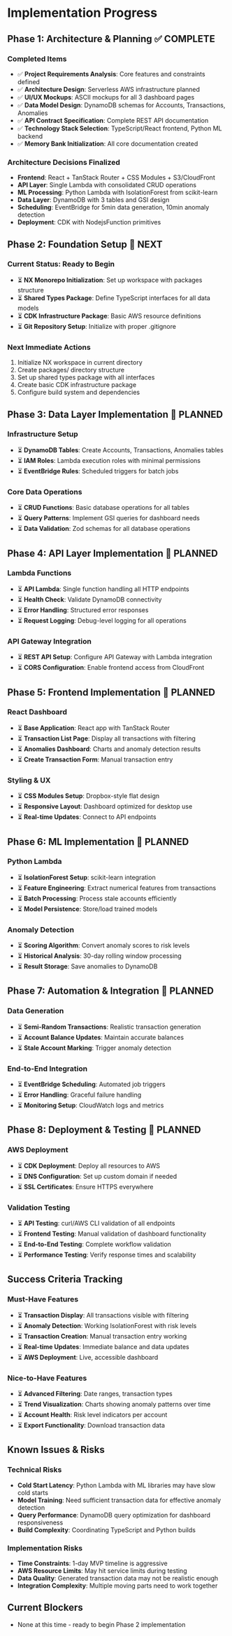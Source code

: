 # Implementation Progress

## Phase 1: Architecture & Planning ✅ COMPLETE

### Completed Items
- ✅ **Project Requirements Analysis**: Core features and constraints defined
- ✅ **Architecture Design**: Serverless AWS infrastructure planned  
- ✅ **UI/UX Mockups**: ASCII mockups for all 3 dashboard pages
- ✅ **Data Model Design**: DynamoDB schemas for Accounts, Transactions, Anomalies
- ✅ **API Contract Specification**: Complete REST API documentation
- ✅ **Technology Stack Selection**: TypeScript/React frontend, Python ML backend
- ✅ **Memory Bank Initialization**: All core documentation created

### Architecture Decisions Finalized
- **Frontend**: React + TanStack Router + CSS Modules + S3/CloudFront
- **API Layer**: Single Lambda with consolidated CRUD operations
- **ML Processing**: Python Lambda with IsolationForest from scikit-learn
- **Data Layer**: DynamoDB with 3 tables and GSI design
- **Scheduling**: EventBridge for 5min data generation, 10min anomaly detection
- **Deployment**: CDK with NodejsFunction primitives

## Phase 2: Foundation Setup 📅 NEXT

### Current Status: Ready to Begin
- ⏳ **NX Monorepo Initialization**: Set up workspace with packages structure
- ⏳ **Shared Types Package**: Define TypeScript interfaces for all data models
- ⏳ **CDK Infrastructure Package**: Basic AWS resource definitions
- ⏳ **Git Repository Setup**: Initialize with proper .gitignore

### Next Immediate Actions
1. Initialize NX workspace in current directory
2. Create packages/ directory structure
3. Set up shared types package with all interfaces
4. Create basic CDK infrastructure package
5. Configure build system and dependencies

## Phase 3: Data Layer Implementation 📅 PLANNED

### Infrastructure Setup
- ⏳ **DynamoDB Tables**: Create Accounts, Transactions, Anomalies tables
- ⏳ **IAM Roles**: Lambda execution roles with minimal permissions
- ⏳ **EventBridge Rules**: Scheduled triggers for batch jobs

### Core Data Operations  
- ⏳ **CRUD Functions**: Basic database operations for all tables
- ⏳ **Query Patterns**: Implement GSI queries for dashboard needs
- ⏳ **Data Validation**: Zod schemas for all database operations

## Phase 4: API Layer Implementation 📅 PLANNED

### Lambda Functions
- ⏳ **API Lambda**: Single function handling all HTTP endpoints
- ⏳ **Health Check**: Validate DynamoDB connectivity
- ⏳ **Error Handling**: Structured error responses
- ⏳ **Request Logging**: Debug-level logging for all operations

### API Gateway Integration
- ⏳ **REST API Setup**: Configure API Gateway with Lambda integration
- ⏳ **CORS Configuration**: Enable frontend access from CloudFront

## Phase 5: Frontend Implementation 📅 PLANNED

### React Dashboard
- ⏳ **Base Application**: React app with TanStack Router
- ⏳ **Transaction List Page**: Display all transactions with filtering
- ⏳ **Anomalies Dashboard**: Charts and anomaly detection results
- ⏳ **Create Transaction Form**: Manual transaction entry

### Styling & UX
- ⏳ **CSS Modules Setup**: Dropbox-style flat design
- ⏳ **Responsive Layout**: Dashboard optimized for desktop use
- ⏳ **Real-time Updates**: Connect to API endpoints

## Phase 6: ML Implementation 📅 PLANNED

### Python Lambda
- ⏳ **IsolationForest Setup**: scikit-learn integration
- ⏳ **Feature Engineering**: Extract numerical features from transactions
- ⏳ **Batch Processing**: Process stale accounts efficiently
- ⏳ **Model Persistence**: Store/load trained models

### Anomaly Detection
- ⏳ **Scoring Algorithm**: Convert anomaly scores to risk levels
- ⏳ **Historical Analysis**: 30-day rolling window processing
- ⏳ **Result Storage**: Save anomalies to DynamoDB

## Phase 7: Automation & Integration 📅 PLANNED

### Data Generation
- ⏳ **Semi-Random Transactions**: Realistic transaction generation
- ⏳ **Account Balance Updates**: Maintain accurate balances
- ⏳ **Stale Account Marking**: Trigger anomaly detection

### End-to-End Integration
- ⏳ **EventBridge Scheduling**: Automated job triggers
- ⏳ **Error Handling**: Graceful failure handling
- ⏳ **Monitoring Setup**: CloudWatch logs and metrics

## Phase 8: Deployment & Testing 📅 PLANNED

### AWS Deployment
- ⏳ **CDK Deployment**: Deploy all resources to AWS
- ⏳ **DNS Configuration**: Set up custom domain if needed
- ⏳ **SSL Certificates**: Ensure HTTPS everywhere

### Validation Testing
- ⏳ **API Testing**: curl/AWS CLI validation of all endpoints
- ⏳ **Frontend Testing**: Manual validation of dashboard functionality
- ⏳ **End-to-End Testing**: Complete workflow validation
- ⏳ **Performance Testing**: Verify response times and scalability

## Success Criteria Tracking

### Must-Have Features
- ⏳ **Transaction Display**: All transactions visible with filtering
- ⏳ **Anomaly Detection**: Working IsolationForest with risk levels
- ⏳ **Transaction Creation**: Manual transaction entry working
- ⏳ **Real-time Updates**: Immediate balance and data updates
- ⏳ **AWS Deployment**: Live, accessible dashboard

### Nice-to-Have Features
- ⏳ **Advanced Filtering**: Date ranges, transaction types
- ⏳ **Trend Visualization**: Charts showing anomaly patterns over time
- ⏳ **Account Health**: Risk level indicators per account
- ⏳ **Export Functionality**: Download transaction data

## Known Issues & Risks

### Technical Risks
- **Cold Start Latency**: Python Lambda with ML libraries may have slow cold starts
- **Model Training**: Need sufficient transaction data for effective anomaly detection
- **Query Performance**: DynamoDB query optimization for dashboard responsiveness
- **Build Complexity**: Coordinating TypeScript and Python builds

### Implementation Risks
- **Time Constraints**: 1-day MVP timeline is aggressive
- **AWS Resource Limits**: May hit service limits during testing
- **Data Quality**: Generated transaction data may not be realistic enough
- **Integration Complexity**: Multiple moving parts need to work together

## Current Blockers
- None at this time - ready to begin Phase 2 implementation